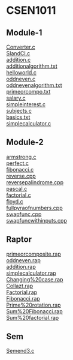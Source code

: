 # CSEN1011

## Module-1
[Converter.c](https://github.com/shivakumar477/CSEN1011/blob/d2db5d05163edc738b5a58ab610eb816462ddfa2/Converter.c)<br />
[SIandCI.c](https://github.com/shivakumar477/CSEN1011/blob/2148076884092d35bb00976dd014bca980f3ce60/SIandCI.c)<br />
[addition.c](https://github.com/shivakumar477/CSEN1011/blob/b663c1b62f8bdc96ae5b3d62966230c52e076f3b/addition.c)<br />
[additionalgorithm.txt](https://github.com/shivakumar477/CSEN1011/blob/b663c1b62f8bdc96ae5b3d62966230c52e076f3b/additionalgorithm.txt)<br />
[helloworld.c](https://github.com/shivakumar477/CSEN1011/blob/1654785acab7bfed08a06a5d24ccbb6951e70932/helloworld.c)<br />
[oddneven.c](https://github.com/shivakumar477/CSEN1011/blob/1654785acab7bfed08a06a5d24ccbb6951e70932/oddneven.c)<br />
[oddnevenalgorithm.txt](https://github.com/shivakumar477/CSEN1011/blob/2f6eb69a5b2a73893a8193809b0868755cad4040/oddnevenalgorithm.txt)<br />
[primeorcompo.txt](https://github.com/shivakumar477/CSEN1011/blob/2f6eb69a5b2a73893a8193809b0868755cad4040/primeorcompo.txt)<br />
[salary.c](https://github.com/shivakumar477/CSEN1011/blob/d8853109ffecdcb6290b7bd4f470ebd93c3af7ce/salary.c)<br />
[simpleinterest.c](https://github.com/shivakumar477/CSEN1011/blob/696dd3c88a29b0d15191ca4f69c75953c2cb3a20/simpleinterest.c)<br />
[subjects.c](https://github.com/shivakumar477/CSEN1011/blob/2c5257a21ece4c4745d48bc119e693f6bb214246/subjects.c)<br />
[basics.txt](https://github.com/shivakumar477/CSEN1011/blob/eb75b4fa18b0c1d7c104d51ea650c821cd50173e/basics.txt)<br />
[simplecalculator.c](https://github.com/shivakumar477/CSEN1011/blob/2005a364089762933358940137721b215f2bf0c5/simplecalculator.c)<br />
## Module-2
[armstrong.c](https://github.com/shivakumar477/CSEN1011/blob/b7ef79d74485f3af1751a04c16bb35213a833ead/armstrong.c)<br />
[perfect.c](https://github.com/shivakumar477/CSEN1011/blob/ac94677bf219905062b75db7ea88e993b6dfe65b/perfect.c)<br />
[fibonacci.c](https://github.com/shivakumar477/CSEN1011/blob/8097509c3b288b6eb14cb69b987bf887c94c8314/fibonacci.c)<br />
[reverse.cpp](https://github.com/shivakumar477/CSEN1011/blob/cb82bfe8118c1a09ead16d05f5f3b539159105d9/reverse.cpp)<br />
[reversepalindrome.cpp](https://github.com/shivakumar477/CSEN1011/blob/3a82a3afa63aa3dc26eb294b67b86b4d3f120e29/reversepalindrome.cpp)<br />
[pascal.c](https://github.com/shivakumar477/CSEN1011/blob/607d56090749f9c4c3b1cc9a3ed499c6a3874272/pascal.c)<br />
[factorial.c](https://github.com/shivakumar477/CSEN1011/blob/d33594d47d514ff38500e52443cb39b487b21460/factorial.c)<br />
[floyd.c](https://github.com/shivakumar477/CSEN1011/blob/71153f03aae5b21ec278da3e8a9d86dd122ef348/floyd.c)<br />
[fullpyraofnumbers.cpp](https://github.com/shivakumar477/CSEN1011/blob/058e6f885613f660d1dedc6cb6dccc486eb02c11/fullpyraofnumbers.cpp)<br/>
[swapfunc.cpp](https://github.com/shivakumar477/CSEN1011/blob/5af23c2225a6abbbf76b121e41a30be71bfd2c53/swapfunc.cpp)<br/>
[swapfuncwithinputs.cpp](https://github.com/shivakumar477/CSEN1011/blob/6c79b150644ec23655070a06e74c7c2325ad9244/swapfuncwithinputs.cpp)<br/>
## Raptor
[primeorcomposite.rap](https://github.com/shivakumar477/CSEN1011/blob/2f6eb69a5b2a73893a8193809b0868755cad4040/primeorcomposite.rap)<br />
[oddneven.rap](https://github.com/shivakumar477/CSEN1011/blob/1654785acab7bfed08a06a5d24ccbb6951e70932/oddneven.rap)<br />
[addition.rap](https://github.com/shivakumar477/CSEN1011/blob/b663c1b62f8bdc96ae5b3d62966230c52e076f3b/addition.rap)<br />
[simplecalculator.rap](https://github.com/shivakumar477/CSEN1011/blob/2dd0761bf6f8fa3b254112f4cd151c8ed0dc3e53/simplecalculator.rap)<br/>
[Changing%20case.rap](https://github.com/shivakumar477/CSEN1011/blob/1280936b394584478910be7de763e15b88bb047d/Changing%20case.rap)<br />
[Collazt.rap](https://github.com/shivakumar477/CSEN1011/blob/c25258b63f1a8ba1c30ce02a855ddd599465e7f1/Collazt.rap)<br />
[Factorial.rap](https://github.com/shivakumar477/CSEN1011/blob/c25258b63f1a8ba1c30ce02a855ddd599465e7f1/Factorial.rap)<br />
[Fibonacci.rap](https://github.com/shivakumar477/CSEN1011/blob/c25258b63f1a8ba1c30ce02a855ddd599465e7f1/Fibonacci.rap)<br />
[Prime%20rotation.rap](https://github.com/shivakumar477/CSEN1011/blob/c25258b63f1a8ba1c30ce02a855ddd599465e7f1/Prime%20rotation.rap)<br />
[Sum%20Fibonacci.rap](https://github.com/shivakumar477/CSEN1011/blob/c25258b63f1a8ba1c30ce02a855ddd599465e7f1/Sum%20Fibonacci.rap)<br />
[Sum%20factorial.rap](https://github.com/shivakumar477/CSEN1011/blob/c25258b63f1a8ba1c30ce02a855ddd599465e7f1/Sum%20factorial.rap)<br />
## Sem
[Semend3.c](https://github.com/shivakumar477/CSEN1011/blob/50fdc4c29bd94922681f6c18f6fd12f9c326ebfe/Semend3.c)<br />
